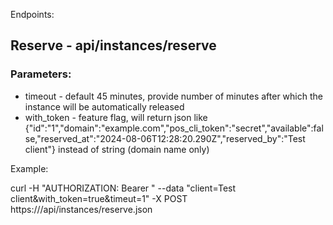 
Endpoints:

## Reserve - api/instances/reserve

### Parameters:

* timeout - default 45 minutes, provide number of minutes after which the instance will be automatically released
* with_token - feature flag, will return json like {"id":"1","domain":"example.com","pos_cli_token":"secret","available":false,"reserved_at":"2024-08-06T12:28:20.290Z","reserved_by":"Test client"} instead of string (domain name only)

Example:

curl -H "AUTHORIZATION: Bearer <token>" --data "client=Test client&with_token=true&timeut=1" -X POST https://<host>/api/instances/reserve.json
